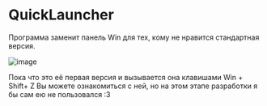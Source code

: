 # QuickLauncher
Программа заменит панель Win для тех, кому не нравится стандартная версия.

![image](https://github.com/user-attachments/assets/568857b8-a71c-40ec-a133-a828bce9aa49)

Пока что это её первая версия и вызывается она клавишами Win + Shift+ Z
Вы можете ознакомиться с ней, но на этом этапе разработки я бы сам ею не пользовался :3
